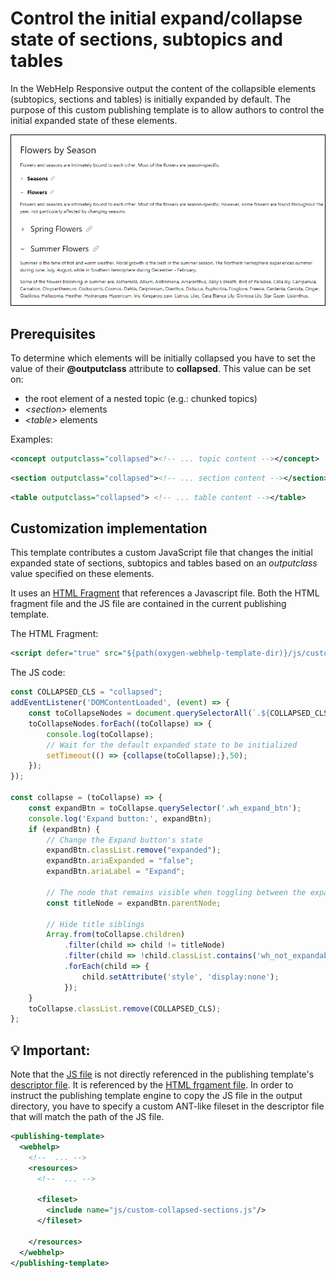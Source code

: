 # Control the initial expand/collapse state  of sections, subtopics and tables

In the WebHelp Responsive output the content of the collapsible elements (subtopics, sections and tables) is initially expanded by default.
The purpose of this custom publishing template is to allow authors to control the initial expanded state of these elements.

![Collapsible elements](media/collapsible-elements.png)

## Prerequisites

To determine which elements will be initially collapsed you have to set the value of their **@outputclass** attribute to **collapsed**. This value can be set on: 

- the root element of a nested topic (e.g.: chunked topics)
- *&lt;section>* elements
- *&lt;table>* elements

Examples:
```xml
<concept outputclass="collapsed"><!-- ... topic content --></concept>
```
```xml
<section outputclass="collapsed"><!-- ... section content --></section>
```
```xml
<table outputclass="collapsed"> <!-- ... table content --></table>
```


## Customization implementation
This template contributes a custom JavaScript file that changes the initial expanded state of sections, subtopics and tables based on an _outputclass_ value specified on these elements.

It uses an [HTML Fragment](https://www.oxygenxml.com/doc/ug-webhelp-responsive/topics/wh-add-custom-html.html) that references a Javascript file. Both the HTML fragment file and the JS file are contained in the current publishing template.

The HTML Fragment:
```xml
<script defer="true" src="${path(oxygen-webhelp-template-dir)}/js/custom-collapsed-sections.js"></script>
```
The JS code:
```js
const COLLAPSED_CLS = "collapsed";
addEventListener('DOMContentLoaded', (event) => {
    const toCollapseNodes = document.querySelectorAll(`.${COLLAPSED_CLS}`);
    toCollapseNodes.forEach((toCollapse) => {
        console.log(toCollapse);
        // Wait for the default expanded state to be initialized
        setTimeout(() => {collapse(toCollapse);},50);
    });
});

const collapse = (toCollapse) => {
    const expandBtn = toCollapse.querySelector('.wh_expand_btn');
    console.log('Expand button:', expandBtn);
    if (expandBtn) {
        // Change the Expand button's state
        expandBtn.classList.remove("expanded");
        expandBtn.ariaExpanded = "false";
        expandBtn.ariaLabel = "Expand";

        // The node that remains visible when toggling between the expanded and collapsed states
        const titleNode = expandBtn.parentNode;
        
        // Hide title siblings
        Array.from(toCollapse.children)
            .filter(child => child != titleNode)
            .filter(child => !child.classList.contains('wh_not_expandable'))
            .forEach(child => {
                child.setAttribute('style', 'display:none');
            });
    }
    toCollapse.classList.remove(COLLAPSED_CLS);
};
```
## :bulb: Important:
Note that the [JS file](js/custom-collapsed-sections.js) is not directly referenced in the publishing template's [descriptor file](custom-collapsed-sections.opt). It is referenced by the [HTML frgament file](fragments/script.xml).
In order to instruct the publishing template engine to copy the JS file in the output directory, you have to specify a custom ANT-like fileset in the descriptor file that will match the path of the JS file.

```xml
<publishing-template>
  <webhelp>       
    <!--  ... -->
    <resources>
      <!--  ... -->
      
      <fileset>
        <include name="js/custom-collapsed-sections.js"/>
      </fileset>
    
    </resources>
  </webhelp>
</publishing-template>  
```



